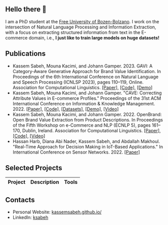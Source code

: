 ## Hello there 👋

I am a PhD student at the [Free University of Bozen-Bolzano](https://www.unibz.it/en/faculties/engineering/bachelor-computer-science/). I work on the intersection of Natural Language Processing and Information Extraction, with a focus on extracting structured information from text in the E-commerce domain, i.e., **I just like to train large models on huge datasets!**

## Publications
- Kassem Sabeh, Mouna Kacimi, and Johann Gamper. 2023. GAVI: A Category-Aware Generative Approach for Brand Value Identification. In Proceedings of the 6th International Conference on Natural Language and Speech Processing (ICNLSP 2023), pages 110–119, Online. Association for Computational Linguistics. [[Paper]](https://aclanthology.org/2023.icnlsp-1.11/), [[Code]](https://github.com/kassemsabeh/gavi), [[Demo]](
https://bit.ly/3FHZGjU)
- Kassem Sabeh, Mouna Kacimi, and Johann Gamper. "CAVE: Correcting Attribute Values in E-commerce Profiles." Proceedings of the 31st ACM International Conference on Information & Knowledge Management. 2022. [[Paper]](https://dl.acm.org/doi/abs/10.1145/3511808.3557161), [[Code]](https://github.com/kassemsabeh/CAVE-demo), [[Datasets]](https://huggingface.co/datasets/ksabeh/cave-dataset), [[Demo]](https://kassemsabeh-cave-demo-app-fofhi8.streamlit.app/), [[Video]](https://www.youtube.com/watch?v=_3FFZh2GoS4)
- Kassem Sabeh, Mouna Kacimi, and Johann Gamper. 2022. OpenBrand: Open Brand Value Extraction from Product Descriptions. In Proceedings of the Fifth Workshop on e-Commerce and NLP (ECNLP 5), pages 161–170, Dublin, Ireland. Association for Computational Linguistics. [[Paper]](https://aclanthology.org/2022.ecnlp-1.19/), [[Code]](https://github.com/kassemsabeh/open-brand), [[Video]](https://aclanthology.org/2022.ecnlp-1.19.mp4)
- Hassan Harb, Diana Abi Nader, Kassem Sabeh, and Abdallah Makhoul. "Real-Time Approach for Decision Making in IoT-Based Applications." In International Conference on Sensor Networks. 2022. [[Paper]](https://hal.science/hal-03813004/document)

## Selected Projects

|            **Project**           |   **Description**  |   **Tools**|
|:-------------------------------------:|:-----------------:|:-----------------:|

## Contacts
- Personal Website: [kassemsabeh.github.io/](https://kassemsabeh.github.io/)
- LinkedIn: [ksabeh](www.linkedin.com/in/ksabeh)


<!---
kassemsabeh/kassemsabeh is a ✨ special ✨ repository because its `README.md` (this file) appears on your GitHub profile.
You can click the Preview link to take a look at your changes.
--->
